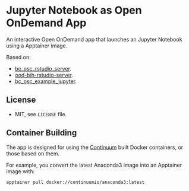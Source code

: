 # Jupyter Notebook as Open OnDemand App

An interactive Open OnDemand app that launches an Jupyter Notebook using a Apptainer image.

Based on:

* [bc\_osc\_rstudio\_server](https://github.com/OSC/bc_osc_rstudio_server).
* [ood\-bih\-rstudio\-server](https://github.com/bihealth/ood-bih-rstudio-server).
* [bc\_osc\_example\_jupyter](https://github.com/OSC/bc_example_jupyter).

## License

- MIT, see `LICENSE` file.

## Container Building

The app is designed for using the [Continuum](https://hub.docker.com/u/continuumio/) built Docker containers, or those based on them.

For example, you convert the latest Anaconda3 image into an Apptainer image with:

```bash
apptainer pull docker://continuumio/anaconda3:latest
```
